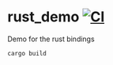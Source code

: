 # rust_demo [![CI](https://github.com/ada-url/rust_demo/actions/workflows/ci.yml/badge.svg)](https://github.com/ada-url/rust_demo/actions/workflows/ci.yml)
Demo for the rust bindings

```
cargo build
```
